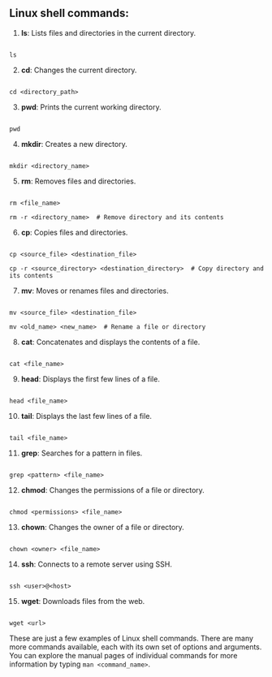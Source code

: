 ## Linux shell commands:

1. **ls**: Lists files and directories in the current directory.

```

ls

```

2. **cd**: Changes the current directory.

```

cd <directory_path>

```

3. **pwd**: Prints the current working directory.

```

pwd

```

4. **mkdir**: Creates a new directory.

```

mkdir <directory_name>

```

5. **rm**: Removes files and directories.

```

rm <file_name>

rm -r <directory_name>  # Remove directory and its contents

```

6. **cp**: Copies files and directories.

```

cp <source_file> <destination_file>

cp -r <source_directory> <destination_directory>  # Copy directory and its contents

```

7. **mv**: Moves or renames files and directories.

```

mv <source_file> <destination_file>

mv <old_name> <new_name>  # Rename a file or directory

```

8. **cat**: Concatenates and displays the contents of a file.

```

cat <file_name>

```

9. **head**: Displays the first few lines of a file.

```

head <file_name>

```

10. **tail**: Displays the last few lines of a file.

```

tail <file_name>

```

11. **grep**: Searches for a pattern in files.

```

grep <pattern> <file_name>

```

12. **chmod**: Changes the permissions of a file or directory.

```

chmod <permissions> <file_name>

```

13. **chown**: Changes the owner of a file or directory.

```

chown <owner> <file_name>

```

14. **ssh**: Connects to a remote server using SSH.

```

ssh <user>@<host>

```

15. **wget**: Downloads files from the web.

```

wget <url>

```

These are just a few examples of Linux shell commands. There are many more commands available, each with its own set of options and arguments. You can explore the manual pages of individual commands for more information by typing `man <command_name>`.
    


